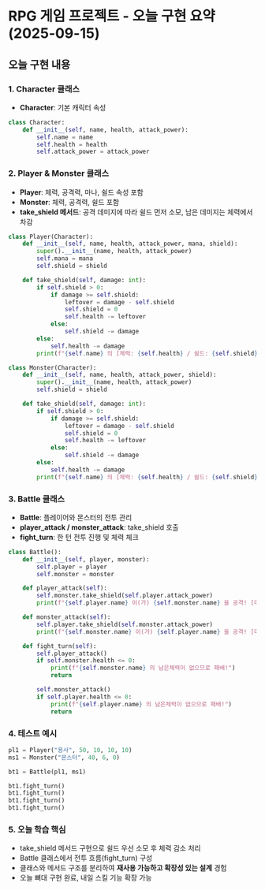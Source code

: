 # RPG 게임 프로젝트 - 오늘 구현 요약 (2025-09-15)

## 오늘 구현 내용

### 1. Character 클래스
- **Character**: 기본 캐릭터 속성
```python
class Character:
    def __init__(self, name, health, attack_power):
        self.name = name
        self.health = health
        self.attack_power = attack_power
```

### 2. Player & Monster 클래스
- **Player**: 체력, 공격력, 마나, 쉴드 속성 포함
- **Monster**: 체력, 공격력, 쉴드 포함
- **take_shield 메서드**: 공격 데미지에 따라 쉴드 먼저 소모, 남은 데미지는 체력에서 차감

```python
class Player(Character):
    def __init__(self, name, health, attack_power, mana, shield):
        super().__init__(name, health, attack_power)
        self.mana = mana
        self.shield = shield

    def take_shield(self, damage: int):
        if self.shield > 0:
            if damage >= self.shield:
                leftover = damage - self.shield
                self.shield = 0
                self.health -= leftover
            else:
                self.shield -= damage
        else:
            self.health -= damage
        print(f"{self.name} 의 [체력: {self.health} / 쉴드: {self.shield}]" )

class Monster(Character):
    def __init__(self, name, health, attack_power, shield):
        super().__init__(name, health, attack_power)
        self.shield = shield

    def take_shield(self, damage: int):
        if self.shield > 0:
            if damage >= self.shield:
                leftover = damage - self.shield
                self.shield = 0
                self.health -= leftover
            else:
                self.shield -= damage
        else:
            self.health -= damage
        print(f"{self.name} 의 [체력: {self.health} / 쉴드: {self.shield}]" )
```

### 3. Battle 클래스
- **Battle**: 플레이어와 몬스터의 전투 관리
- **player_attack / monster_attack**: take_shield 호출
- **fight_turn**: 한 턴 전투 진행 및 체력 체크

```python
class Battle():
    def __init__(self, player, monster):
        self.player = player
        self.monster = monster

    def player_attack(self):
        self.monster.take_shield(self.player.attack_power)
        print(f"{self.player.name} 이(가) {self.monster.name} 을 공격! [데미지: {self.player.attack_power}]" )

    def monster_attack(self):
        self.player.take_shield(self.monster.attack_power)
        print(f"{self.monster.name} 이(가) {self.player.name} 을 공격! [데미지: {self.monster.attack_power}]" )

    def fight_turn(self):
        self.player_attack()
        if self.monster.health <= 0:
            print(f"{self.monster.name} 의 남은체력이 없으므로 패배!")
            return

        self.monster_attack()
        if self.player.health <= 0:
            print(f"{self.player.name} 의 남은체력이 없으므로 패배!")
            return
```

### 4. 테스트 예시
```python
pl1 = Player("용사", 50, 10, 10, 10)
ms1 = Monster("몬스터", 40, 6, 0)

bt1 = Battle(pl1, ms1)

bt1.fight_turn()
bt1.fight_turn()
bt1.fight_turn()
bt1.fight_turn()
```

### 5. 오늘 학습 핵심
- take_shield 메서드 구현으로 쉴드 우선 소모 후 체력 감소 처리
- Battle 클래스에서 전투 흐름(fight_turn) 구성
- 클래스와 메서드 구조를 분리하여 **재사용 가능하고 확장성 있는 설계** 경험
- 오늘 뼈대 구현 완료, 내일 스킬 기능 확장 가능


